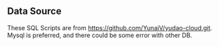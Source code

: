 ## Data Source
These SQL Scripts are from https://github.com/YunaiV/yudao-cloud.git. Mysql is preferred, and there could be some error with other DB.
